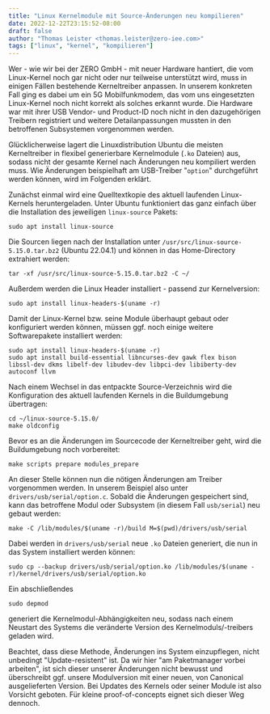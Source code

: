 ```yaml
---
title: "Linux Kernelmodule mit Source-Änderungen neu kompilieren"
date: 2022-12-22T23:15:52-08:00
draft: false
author: "Thomas Leister <thomas.leister@zero-iee.com>"
tags: ["linux", "kernel", "kompilieren"]
---
```


Wer - wie wir bei der ZERO GmbH - mit neuer Hardware hantiert, die vom Linux-Kernel noch gar nicht oder nur teilweise unterstützt wird, muss in einigen Fällen bestehende Kerneltreiber anpassen. In unserem konkreten Fall ging es dabei um ein 5G Mobilfunkmodem, das vom uns eingesetzten Linux-Kernel noch nicht korrekt als solches erkannt wurde. Die Hardware war mit ihrer USB Vendor- und Product-ID noch nicht in den dazugehörigen Treibern registriert und weitere Detailanpassungen mussten in den betroffenen Subsystemen vorgenommen werden.

Glücklicherweise lagert die Linuxdistribution Ubuntu die meisten Kerneltreiber in flexibel generierbare Kernelmodule (`.ko` Dateien) aus, sodass nicht der gesamte Kernel nach Änderungen neu kompiliert werden muss. Wie Änderungen beispielhaft am USB-Treiber "`option`" durchgeführt werden können, wird im Folgenden erklärt. 

<!--more-->

Zunächst einmal wird eine Quelltextkopie des aktuell laufenden Linux-Kernels heruntergeladen. Unter Ubuntu funktioniert das ganz einfach über die Installation des jeweiligen `linux-source` Pakets:
    
    sudo apt install linux-source

Die Sourcen liegen nach der Installation unter `/usr/src/linux-source-5.15.0.tar.bz2` (Ubuntu 22.04.1) und können in das Home-Directory extrahiert werden:

    tar -xf /usr/src/linux-source-5.15.0.tar.bz2 -C ~/

Außerdem werden die Linux Header installiert - passend zur Kernelversion:

    sudo apt install linux-headers-$(uname -r)

Damit der Linux-Kernel bzw. seine Module überhaupt gebaut oder konfiguriert werden können, müssen ggf. noch einige weitere Softwarepakete installiert werden:

    sudo apt install linux-headers-$(uname -r)
    sudo apt install build-essential libncurses-dev gawk flex bison libssl-dev dkms libelf-dev libudev-dev libpci-dev libiberty-dev autoconf llvm

Nach einem Wechsel in das entpackte Source-Verzeichnis wird die Konfiguration des aktuell laufenden Kernels in die Buildumgebung übertragen:

    cd ~/linux-source-5.15.0/
    make oldconfig

Bevor es an die Änderungen im Sourcecode der Kerneltreiber geht, wird die Buildumgebung noch vorbereitet:

    make scripts prepare modules_prepare

An dieser Stelle können nun die nötigen Änderungen am Treiber vorgenommen werden. In unserem Beispiel also unter `drivers/usb/serial/option.c`. Sobald die Änderungen gespeichert sind, kann das betroffene Modul oder Subsystem (in diesem Fall `usb/serial`) neu gebaut werden:

    make -C /lib/modules/$(uname -r)/build M=$(pwd)/drivers/usb/serial

Dabei werden in `drivers/usb/serial` neue `.ko` Dateien generiert, die nun in das System installiert werden können:

    sudo cp --backup drivers/usb/serial/option.ko /lib/modules/$(uname -r)/kernel/drivers/usb/serial/option.ko

Ein abschließendes

    sudo depmod

generiert die Kernelmodul-Abhängigkeiten neu, sodass nach einem Neustart des Systems die veränderte Version des Kernelmoduls/-treibers geladen wird.

Beachtet, dass diese Methode, Änderungen ins System einzupflegen, nicht unbedingt "Update-resistent" ist. Da wir hier "am Paketmanager vorbei arbeiten", ist sich dieser unserer Änderungen nicht bewusst und überschreibt ggf. unsere Modulversion mit einer neuen, von Canonical ausgelieferten Version. Bei Updates des Kernels oder seiner Module ist also Vorsicht geboten. Für kleine proof-of-concepts eignet sich dieser Weg dennoch. 
